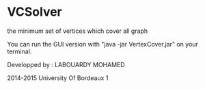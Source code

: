 # VCSolver
the minimum set of vertices which cover all graph

You can run the GUI version with "java -jar VertexCover.jar" on your terminal.

Developped by : 
LABOUARDY MOHAMED

2014-2015 University Of Bordeaux 1 

